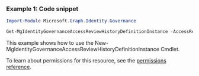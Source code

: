 ### Example 1: Code snippet

```powershellImport-Module Microsoft.Graph.Identity.Governance

Get-MgIdentityGovernanceAccessReviewHistoryDefinitionInstance -AccessReviewHistoryDefinitionId $accessReviewHistoryDefinitionId
```
This example shows how to use the New-MgIdentityGovernanceAccessReviewHistoryDefinitionInstance Cmdlet.
To learn about permissions for this resource, see the [permissions reference](/graph/permissions-reference).

